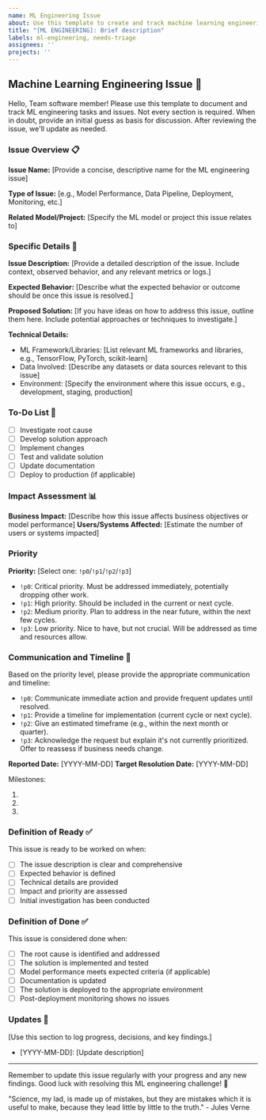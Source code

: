 ```yaml
---
name: ML Engineering Issue
about: Use this template to create and track machine learning engineering tasks and issues
title: "[ML ENGINEERING]: Brief description"
labels: ml-engineering, needs-triage
assignees: ''
projects: ''
---
```


## Machine Learning Engineering Issue 🤖

Hello, Team software member!
Please use this template to document and track ML engineering tasks and issues.
Not every section is required.
When in doubt, provide an initial guess as basis for discussion.
After reviewing the issue, we'll update as needed.

### Issue Overview 📋

**Issue Name:** [Provide a concise, descriptive name for the ML engineering issue]

**Type of Issue:** [e.g., Model Performance, Data Pipeline, Deployment, Monitoring, etc.]

**Related Model/Project:** [Specify the ML model or project this issue relates to]

### Specific Details 🔬

**Issue Description:** [Provide a detailed description of the issue. Include context, observed behavior, and any relevant metrics or logs.]

**Expected Behavior:** [Describe what the expected behavior or outcome should be once this issue is resolved.]

**Proposed Solution:** [If you have ideas on how to address this issue, outline them here. Include potential approaches or techniques to investigate.]

**Technical Details:**
- ML Framework/Libraries: [List relevant ML frameworks and libraries, e.g., TensorFlow, PyTorch, scikit-learn]
- Data Involved: [Describe any datasets or data sources relevant to this issue]
- Environment: [Specify the environment where this issue occurs, e.g., development, staging, production]

### To-Do List 📝
- [ ] Investigate root cause
- [ ] Develop solution approach
- [ ] Implement changes
- [ ] Test and validate solution
- [ ] Update documentation
- [ ] Deploy to production (if applicable)

### Impact Assessment 📊

**Business Impact:** [Describe how this issue affects business objectives or model performance]
**Users/Systems Affected:** [Estimate the number of users or systems impacted]

### Priority

**Priority:** [Select one: `!p0`/`!p1`/`!p2`/`!p3`]
- `!p0`: Critical priority. Must be addressed immediately, potentially dropping other work.
- `!p1`: High priority. Should be included in the current or next cycle.
- `!p2`: Medium priority. Plan to address in the near future, within the next few cycles.
- `!p3`: Low priority. Nice to have, but not crucial. Will be addressed as time and resources allow.

### Communication and Timeline 📅

Based on the priority level, please provide the appropriate communication and timeline:

- `!p0`: Communicate immediate action and provide frequent updates until resolved.
- `!p1`: Provide a timeline for implementation (current cycle or next cycle).
- `!p2`: Give an estimated timeframe (e.g., within the next month or quarter).
- `!p3`: Acknowledge the request but explain it's not currently prioritized. Offer to reassess if business needs change.

**Reported Date:** [YYYY-MM-DD]
**Target Resolution Date:** [YYYY-MM-DD]

Milestones:
1. [Milestone 1]: [Date]
2. [Milestone 2]: [Date]
3. [Milestone 3]: [Date]

### Definition of Ready ✅

This issue is ready to be worked on when:
- [ ] The issue description is clear and comprehensive
- [ ] Expected behavior is defined
- [ ] Technical details are provided
- [ ] Impact and priority are assessed
- [ ] Initial investigation has been conducted

### Definition of Done ✅

This issue is considered done when:
- [ ] The root cause is identified and addressed
- [ ] The solution is implemented and tested
- [ ] Model performance meets expected criteria (if applicable)
- [ ] Documentation is updated
- [ ] The solution is deployed to the appropriate environment
- [ ] Post-deployment monitoring shows no issues

### Updates 🔄

[Use this section to log progress, decisions, and key findings.]

- [YYYY-MM-DD]: [Update description]

---

Remember to update this issue regularly with your progress and any new findings.
Good luck with resolving this ML engineering challenge! 🚀

"Science, my lad, is made up of mistakes, but they are mistakes which it is useful to make, because they lead little by little to the truth." - Jules Verne
